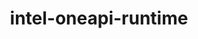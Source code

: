 ---
title: "intel-oneapi-runtime"
layout: cache
categories: [package, v0.22.3]
meta: {"versions": ["2023.2.0", "2024.0.0"], "compilers": ["oneapi@=2023.2.0", "oneapi@=2024.0.0"], "oss": ["amzn2", "ubuntu22.04"], "platforms": ["linux"], "targets": ["x86_64_v3", "x86_64_v4"], "stacks": ["aws-pcluster-x86_64_v4", "e4s-oneapi", "root"], "num_specs": 3, "num_specs_by_stack": {"root": 3, "aws-pcluster-x86_64_v4": 2, "e4s-oneapi": 1}}
spec_details: [{"hash": "dnhwln25lquxhjbvwkxyiijm5iudpmh6", "compiler": "oneapi@=2023.2.0", "versions": ["2023.2.0"], "os": "amzn2", "platform": "linux", "target": "x86_64_v3", "variants": ["build_system=generic"], "stacks": ["root", "aws-pcluster-x86_64_v4"], "size": "-", "tarball": "https://binaries.spack.io/v0.22.3/build_cache/linux-amzn2-x86_64_v3/oneapi-2023.2.0/intel-oneapi-runtime-2023.2.0/linux-amzn2-x86_64_v3-oneapi-2023.2.0-intel-oneapi-runtime-2023.2.0-dnhwln25lquxhjbvwkxyiijm5iudpmh6.spack"}, {"hash": "2wtaykon6jquv3qlxa5u4mm4ngcjryup", "compiler": "oneapi@=2023.2.0", "versions": ["2023.2.0"], "os": "amzn2", "platform": "linux", "target": "x86_64_v4", "variants": ["build_system=generic"], "stacks": ["root", "aws-pcluster-x86_64_v4"], "size": "-", "tarball": "https://binaries.spack.io/v0.22.3/build_cache/linux-amzn2-x86_64_v4/oneapi-2023.2.0/intel-oneapi-runtime-2023.2.0/linux-amzn2-x86_64_v4-oneapi-2023.2.0-intel-oneapi-runtime-2023.2.0-2wtaykon6jquv3qlxa5u4mm4ngcjryup.spack"}, {"hash": "nslp3rkzovjemcb5uvipilx6oqfjiwbv", "compiler": "oneapi@=2024.0.0", "versions": ["2024.0.0"], "os": "ubuntu22.04", "platform": "linux", "target": "x86_64_v3", "variants": ["build_system=generic"], "stacks": ["e4s-oneapi", "root"], "size": "-", "tarball": "https://binaries.spack.io/v0.22.3/build_cache/linux-ubuntu22.04-x86_64_v3/oneapi-2024.0.0/intel-oneapi-runtime-2024.0.0/linux-ubuntu22.04-x86_64_v3-oneapi-2024.0.0-intel-oneapi-runtime-2024.0.0-nslp3rkzovjemcb5uvipilx6oqfjiwbv.spack"}]
---